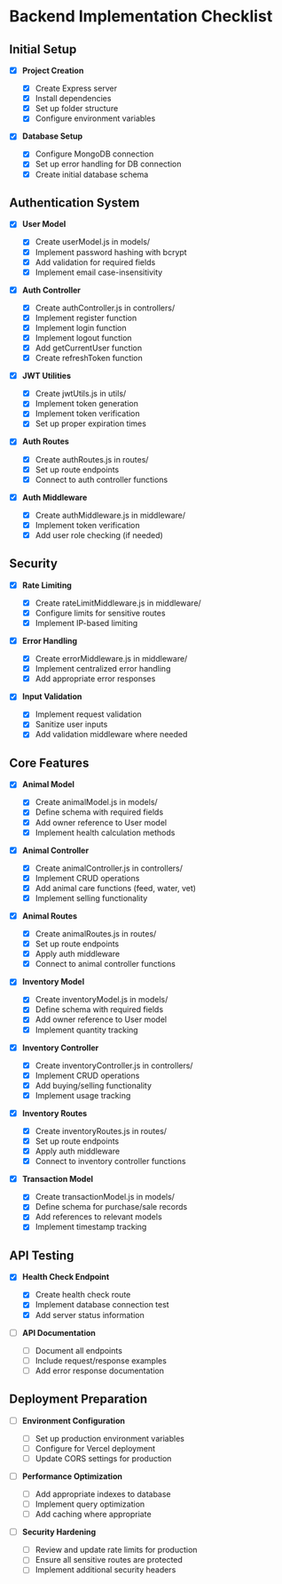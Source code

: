 # Backend Implementation Checklist

## Initial Setup

- [x] **Project Creation**

  - [x] Create Express server
  - [x] Install dependencies
  - [x] Set up folder structure
  - [x] Configure environment variables

- [x] **Database Setup**
  - [x] Configure MongoDB connection
  - [x] Set up error handling for DB connection
  - [x] Create initial database schema

## Authentication System

- [x] **User Model**

  - [x] Create userModel.js in models/
  - [x] Implement password hashing with bcrypt
  - [x] Add validation for required fields
  - [x] Implement email case-insensitivity

- [x] **Auth Controller**

  - [x] Create authController.js in controllers/
  - [x] Implement register function
  - [x] Implement login function
  - [x] Implement logout function
  - [x] Add getCurrentUser function
  - [x] Create refreshToken function

- [x] **JWT Utilities**

  - [x] Create jwtUtils.js in utils/
  - [x] Implement token generation
  - [x] Implement token verification
  - [x] Set up proper expiration times

- [x] **Auth Routes**

  - [x] Create authRoutes.js in routes/
  - [x] Set up route endpoints
  - [x] Connect to auth controller functions

- [x] **Auth Middleware**
  - [x] Create authMiddleware.js in middleware/
  - [x] Implement token verification
  - [x] Add user role checking (if needed)

## Security

- [x] **Rate Limiting**

  - [x] Create rateLimitMiddleware.js in middleware/
  - [x] Configure limits for sensitive routes
  - [x] Implement IP-based limiting

- [x] **Error Handling**

  - [x] Create errorMiddleware.js in middleware/
  - [x] Implement centralized error handling
  - [x] Add appropriate error responses

- [x] **Input Validation**
  - [x] Implement request validation
  - [x] Sanitize user inputs
  - [x] Add validation middleware where needed

## Core Features

- [x] **Animal Model**

  - [x] Create animalModel.js in models/
  - [x] Define schema with required fields
  - [x] Add owner reference to User model
  - [x] Implement health calculation methods

- [x] **Animal Controller**

  - [x] Create animalController.js in controllers/
  - [x] Implement CRUD operations
  - [x] Add animal care functions (feed, water, vet)
  - [x] Implement selling functionality

- [x] **Animal Routes**

  - [x] Create animalRoutes.js in routes/
  - [x] Set up route endpoints
  - [x] Apply auth middleware
  - [x] Connect to animal controller functions

- [x] **Inventory Model**

  - [x] Create inventoryModel.js in models/
  - [x] Define schema with required fields
  - [x] Add owner reference to User model
  - [x] Implement quantity tracking

- [x] **Inventory Controller**

  - [x] Create inventoryController.js in controllers/
  - [x] Implement CRUD operations
  - [x] Add buying/selling functionality
  - [x] Implement usage tracking

- [x] **Inventory Routes**

  - [x] Create inventoryRoutes.js in routes/
  - [x] Set up route endpoints
  - [x] Apply auth middleware
  - [x] Connect to inventory controller functions

- [x] **Transaction Model**
  - [x] Create transactionModel.js in models/
  - [x] Define schema for purchase/sale records
  - [x] Add references to relevant models
  - [x] Implement timestamp tracking

## API Testing

- [x] **Health Check Endpoint**

  - [x] Create health check route
  - [x] Implement database connection test
  - [x] Add server status information

- [ ] **API Documentation**
  - [ ] Document all endpoints
  - [ ] Include request/response examples
  - [ ] Add error response documentation

## Deployment Preparation

- [ ] **Environment Configuration**

  - [ ] Set up production environment variables
  - [ ] Configure for Vercel deployment
  - [ ] Update CORS settings for production

- [ ] **Performance Optimization**

  - [ ] Add appropriate indexes to database
  - [ ] Implement query optimization
  - [ ] Add caching where appropriate

- [ ] **Security Hardening**
  - [ ] Review and update rate limits for production
  - [ ] Ensure all sensitive routes are protected
  - [ ] Implement additional security headers
